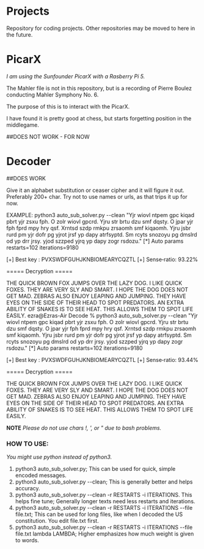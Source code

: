 
# Projects
Repository for coding projects. Other repositories may be moved to here in the future.


# PicarX
_I am using the Sunfounder PicarX with a Rasberry Pi 5._

The Mahler file is not in this repository, but is a recording of Pierre Boulez conducting Mahler Symphony No. 6.

The purpose of this is to interact with the PicarX.

I have found it is pretty good at chess, but starts forgetting position in the middlegame.

##DOES NOT WORK - FOR NOW

# Decoder

##DOES WORK

Give it an alphabet substitution or ceaser cipher and it will figure it out. Preferably 200+ char. Try not to use names or urls, as that trips it up for now.

EXAMPLE:
python3 auto_sub_solver.py --clean "Yjr wiovl ntpem gpc kiqad pbrt yjr zsxu fph. O zolr wiovl gpcrd. Yjru str brtu dzu smf dqsty. O jpar yjr fph fprd mpy hry qsf. Xrntsd szdp rmkpu zrsaomh smf kiqaomh. Yjru jsbr rurd pm yjr dofr pg yjrot jrsf yp dapy atrfsyptd. Sm rcyts snozoyu pg dmslrd od yp drr jrsy. yjod szzped yjrq yp dapy zogr rsdozu."
[*] Auto params  restarts=102  iterations=9180

[+] Best key  : PVXSWDFGUHJKNBIOMEARYCQZTL
[+] Sense‑ratio: 93.22%

===== Decryption =====

THE QUICK BROWN FOX JUMPS OVER THE LAZY DOG. I LIKE QUICK FOXES. THEY ARE VERY SLY AND SMART. I HOPE THE DOG DOES NOT GET MAD. ZEBRAS ALSO ENJOY LEAPING AND JUMPING. THEY HAVE EYES ON THE SIDE OF THEIR HEAD TO SPOT PREDATORS. AN EXTRA ABILITY OF SNAKES IS TO SEE HEAT. THIS ALLOWS THEM TO SPOT LIFE EASILY.
ezra@Ezras-Air Decode % python3 auto_sub_solver.py --clean "Yjr wiovl ntpem gpc kiqad pbrt yjr zsxu fph. O zolr wiovl gpcrd. Yjru str brtu dzu smf dqsty. O jpar yjr fph fprd mpy hry qsf. Xrntsd szdp rmkpu zrsaomh smf kiqaomh. Yjru jsbr rurd pm yjr dofr pg yjrot jrsf yp dapy atrfsyptd. Sm rcyts snozoyu pg dmslrd od yp drr jrsy. yjod szzped yjrq yp dapy zogr rsdozu."
[*] Auto params  restarts=102  iterations=9180

[+] Best key  : PVXSWDFGUHJKNBIOMEARYCQZTL
[+] Sense‑ratio: 93.44%

===== Decryption =====

THE QUICK BROWN FOX JUMPS OVER THE LAZY DOG. I LIKE QUICK FOXES. THEY ARE VERY SLY AND SMART. I HOPE THE DOG DOES NOT GET MAD. ZEBRAS ALSO ENJOY LEAPING AND JUMPING. THEY HAVE EYES ON THE SIDE OF THEIR HEAD TO SPOT PREDATORS. AN EXTRA ABILITY OF SNAKES IS TO SEE HEAT. THIS ALLOWS THEM TO SPOT LIFE EASILY.


__NOTE__
_Please do not use chars !, ', or " due to bash problems._

### HOW TO USE:

*You might use python instead of python3.*
1. python3 auto_sub_solver.py; This can be used for quick, simple encoded messages.
2. python3 auto_sub_solver.py --clean; This is generally better and helps accuracy.
3. python3 auto_sub_solver.py --clean -r RESTARTS -i ITERATIONS. This helps fine tune; Generally longer texts need less restarts and iterations.
4. python3 auto_sub_solver.py --clean -r RESTARTS -i ITERATIONS --file file.txt; This can be used for long files, like when I decoded the US constitution. You edit file.txt first.
5. python3 auto_sub_solver.py --clean -r RESTARTS -i ITERATIONS --file file.txt lambda LAMBDA; Higher emphasizes how much weight is given to words.
